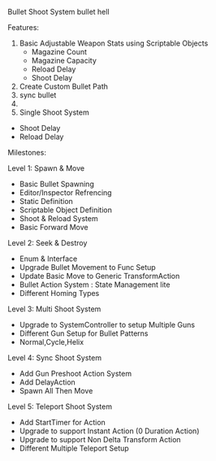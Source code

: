 Bullet Shoot System bullet hell

Features:
1. Basic Adjustable Weapon Stats using Scriptable Objects
   - Magazine Count
   - Magazine Capacity
   - Reload Delay
   - Shoot Delay
2. Create Custom Bullet Path
3. sync bullet
4. 
5. Single Shoot System
- Shoot Delay
- Reload Delay 




Milestones:

Level 1: Spawn & Move
- Basic Bullet Spawning
- Editor/Inspector Refrencing
- Static Definition
- Scriptable Object Definition
- Shoot & Reload System
- Basic Forward Move

Level 2: Seek & Destroy
- Enum & Interface 
- Upgrade Bullet Movement to Func Setup 
- Update Basic Move to Generic TransformAction
- Bullet Action System : State Management lite
- Different Homing Types

Level 3: Multi Shoot System
- Upgrade to SystemController to setup Multiple Guns
- Different Gun Setup for Bullet Patterns
- Normal,Cycle,Helix

Level 4: Sync Shoot System
- Add Gun Preshoot Action System
- Add DelayAction
- Spawn All Then Move

Level 5: Teleport Shoot System
- Add StartTimer for Action
- Upgrade to support Instant Action (0 Duration Action)
- Upgrade to support Non Delta Transform Action
- Different Multiple Teleport Setup